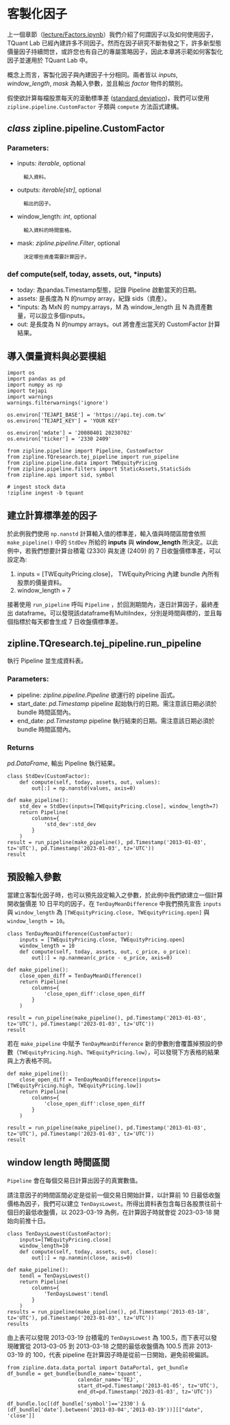 # 客製化因子

上一個章節（[lecture/Factors.ipynb](https://github.com/tejtw/TQuant-Lab/blob/main/lecture/Factors.ipynb)）我們介紹了何謂因子以及如何使用因子，TQuant Lab 已經內建許多不同因子。然而在因子研究不斷勃發之下，許多新型態價量因子持續問世，或許您也有自己的專屬策略因子，因此本章將示範如何客製化因子並運用於 TQuant Lab 中。

概念上而言，客製化因子與內建因子十分相同。兩者皆以 _inputs_, _window_length_, _mask_ 為輸入參數，並且輸出 _factor_ 物件的類別。

假使欲計算每檔股票每天的滾動標準差 ([standard deviation](https://zh.wikipedia.org/zh-tw/%E6%A8%99%E6%BA%96%E5%B7%AE))，我們可以使用 `zipline.pipeline.CustomFactor` 子類與 `compute` 方法函式建構。

## _class_ zipline.pipeline.CustomFactor 

### Parameters:
* inputs: _iterable_, optional        
    
        輸入資料。
    
* outputs: _iterable[str]_, optional
    
        輸出的因子。

* window_length: _int_, optional
    
        輸入資料的時間窗格。
  
* mask: _zipline.pipeline.Filter_, optional
   
        決定哪些資產需要計算因子。

### def compute(self, today, assets, out, *inputs)

- today: 為pandas.Timestamp型態，記錄 Pipeline 啟動當天的日期。
- assets: 是長度為 N 的numpy array，紀錄 sids（資產）。
- *inputs: 為 MxN 的 numpy.arrays，M 為 window_length 且 N 為資產數量，可以設立多個inputs。
- out: 是長度為 N 的numpy arrays。out 將會產出當天的 CustomFactor 計算結果。

## 導入價量資料與必要模組

```
import os
import pandas as pd
import numpy as np 
import tejapi
import warnings
warnings.filterwarnings('ignore')

os.environ['TEJAPI_BASE'] = 'https://api.tej.com.tw'
os.environ['TEJAPI_KEY'] = 'YOUR KEY'

os.environ['mdate'] = '20080401 20230702'
os.environ['ticker'] = '2330 2409'

from zipline.pipeline import Pipeline, CustomFactor
from zipline.TQresearch.tej_pipeline import run_pipeline
from zipline.pipeline.data import TWEquityPricing
from zipline.pipeline.filters import StaticAssets,StaticSids
from zipline.api import sid, symbol

# ingest stock data
!zipline ingest -b tquant
```

## 建立計算標準差的因子

於此例我們使用 `np.nanstd` 計算輸入值的標準差，輸入值與時間區間會依照 `make_pipeline()` 中的 `StdDev` 所給的 __inputs__ 與 __window_length__ 所決定。以此例中，若我們想要計算台積電 (2330) 與友達 (2409) 的 7 日收盤價標準差，可以設定為:

1. inputs = [TWEquityPricing.close]， TWEquityPricing 內建 bundle 內所有股票的價量資料。
2. window_length = 7

接著使用 `run_pipeline` 呼叫 `Pipeline` ，於回測期間內，逐日計算因子，最終產出 dataframe。可以發現該dataframe有MultiIndex，分別是時間與標的，並且每個指標於每天都會生成 7 日收盤價標準差。

## zipline.TQresearch.tej_pipeline.run_pipeline

執行 Pipeline 並生成資料表。

### Parameters:
* pipeline: _zipline.pipeline.Pipeline_
        欲運行的 pipeline 函式。
* start_date: _pd.Timestamp_
        pipeline 起始執行的日期。需注意該日期必須於 bundle 時間區間內。
* end_date: _pd.Timestamp_
        pipeline 執行結束的日期。需注意該日期必須於 bundle 時間區間內。
        
### Returns
  _pd.DataFrame_, 輸出 Pipeline 執行結果。

```
class StdDev(CustomFactor):
    def compute(self, today, assets, out, values):
        out[:] = np.nanstd(values, axis=0)
        
def make_pipeline():
    std_dev = StdDev(inputs=[TWEquityPricing.close], window_length=7)
    return Pipeline(
        columns={
            'std_dev':std_dev
        }
    )
result = run_pipeline(make_pipeline(), pd.Timestamp('2013-01-03', tz='UTC'), pd.Timestamp('2023-01-03', tz='UTC'))
result
```

## 預設輸入參數

當建立客製化因子時，也可以預先設定輸入之參數，於此例中我們欲建立一個計算開收盤價差 10 日平均的因子，在 `TenDayMeanDifference` 中我們預先宣告 `inputs` 與 `window_length` 為 `[TWEquityPricing.close, TWEquityPricing.open]` 與 `window_length = 10`。

```
class TenDayMeanDifference(CustomFactor):
    inputs = [TWEquityPricing.close, TWEquityPricing.open]
    window_length = 10
    def compute(self, today, assets, out, c_price, o_price):
        out[:] = np.nanmean(c_price - o_price, axis=0)
        
def make_pipeline():
    close_open_diff = TenDayMeanDifference()
    return Pipeline(
        columns={
            'close_open_diff':close_open_diff
        }
    )

result = run_pipeline(make_pipeline(), pd.Timestamp('2013-01-03', tz='UTC'), pd.Timestamp('2023-01-03', tz='UTC'))
result
```

若在 `make_pipeline` 中賦予 `TenDayMeanDifference` 新的參數則會覆蓋掉預設的參數（`TWEquityPricing.high`、`TWEquityPricing.low`），可以發現下方表格的結果與上方表格不同。

```
def make_pipeline():
    close_open_diff = TenDayMeanDifference(inputs=[TWEquityPricing.high, TWEquityPricing.low])
    return Pipeline(
        columns={
            'close_open_diff':close_open_diff
        }
    )

result = run_pipeline(make_pipeline(), pd.Timestamp('2013-01-03', tz='UTC'), pd.Timestamp('2023-01-03', tz='UTC'))
result
```

## window length 時間區間

`Pipeline` 會在每個交易日計算出因子的真實數值。

請注意因子的時間區間必定是從前一個交易日開始計算，以計算前 10 日最低收盤價格為因子，我們可以建立 `TenDaysLowest`。所得出資料表包含每日各股票往前十個日的最低收盤價，以 2023-03-19 為例，在計算因子時就會從 2023-03-18 開始向前推十日。

```
class TenDaysLowest(CustomFactor):
    inputs=[TWEquityPricing.close]
    window_length=10
    def compute(self, today, assets, out, close):
        out[:] = np.nanmin(close, axis=0)
        
def make_pipeline():
    tendl = TenDaysLowest()
    return Pipeline(
        columns={
            'TenDaysLowest':tendl
        }
    )
results = run_pipeline(make_pipeline(), pd.Timestamp('2013-03-18', tz='UTC'), pd.Timestamp('2023-01-03', tz='UTC'))        
results
```

由上表可以發現 2013-03-19 台積電的 `TenDaysLowest` 為 100.5，而下表可以發現確實從 2013-03-05 到 2013-03-18 之間的最低收盤價為 100.5 而非 2013-03-19 的 100，代表 pipeline 在計算因子時是從前一日開始，避免前視偏誤。

```
from zipline.data.data_portal import DataPortal, get_bundle
df_bundle = get_bundle(bundle_name='tquant',
                       calendar_name='TEJ',
                       start_dt=pd.Timestamp('2013-01-05', tz='UTC'),
                       end_dt=pd.Timestamp('2023-01-03', tz='UTC'))

df_bundle.loc[(df_bundle['symbol']=='2330') & (df_bundle['date'].between('2013-03-04','2013-03-19'))][["date", 'close']]
```
